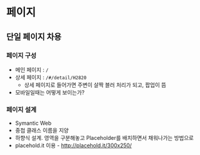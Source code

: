 # 페이지

## 단일 페이지 차용

### 페이지 구성

- 메인 페이지 : `/`
- 상세 페이지 : `/#/detail/H2820`
  - 상세 페이지로 들어가면 주변이 살짝 블러 처리가 되고, 팝업이 뜸
- 모바일일때는 어떻게 보이는가?



### 페이지 설계

* Symantic Web
* 중첩 클래스 이름을 지양
* 하향식 설계. 영역을 구분해놓고 Placeholder를 배치하면서 채워나가는 방법으로
* placehold.it 이용 - http://placehold.it/300x250/
